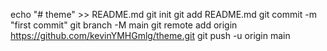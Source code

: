 echo "# theme" >> README.md
git init
git add README.md
git commit -m "first commit"
git branch -M main
git remote add origin https://github.com/kevinYMHGmlg/theme.git
git push -u origin main
